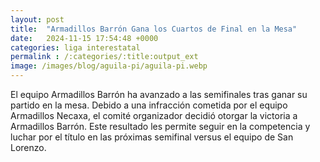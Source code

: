 ```yaml
---
layout: post
title:  "Armadillos Barrón Gana los Cuartos de Final en la Mesa"
date:   2024-11-15 17:54:48 +0000
categories: liga interestatal
permalink : /:categories/:title:output_ext
image: /images/blog/aguila-pi/aguila-pi.webp
---
```


El equipo Armadillos Barrón ha avanzado a las semifinales tras ganar su partido en la mesa. Debido a una infracción cometida por el equipo Armadillos Necaxa, el comité organizador decidió otorgar la victoria a Armadillos Barrón. Este resultado les permite seguir en la competencia y luchar por el título en las próximas semifinal versus el equipo de San Lorenzo.